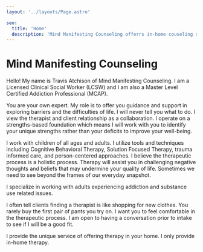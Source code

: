 ```yaml
---
layout: '../layouts/Page.astro'

seo:
  title: 'Home'
  description: 'Mind Manifesting Counseling offerrs in-home couseling services for those seeking mental health care.'
---
```


# Mind Manifesting Counseling

Hello! My name is Travis Atchison of Mind Manifesting Counseling. I am a Licensed Clinical Social Worker (LCSW) and I am also a Master Level Certified Addiction Professional (MCAP). 

You are your own expert. My role is to offer you guidance and support in exploring barriers and the difficulties of life. I will never tell you what to do. I view the therapist and client relationship as a collaboration. I operate on a strengths-based foundation which means I will work with you to identify your unique strengths rather than your deficits to improve your well-being. 

I work with children of all ages and adults. I utilize tools and techniques including Cognitive Behavioral Therapy, Solution Focused Therapy, trauma informed care, and person-centered approaches. I believe the therapeutic process is a holistic process. Therapy will assist you in challenging negative thoughts and beliefs that may undermine your quality of life. Sometimes we need to see beyond the frames of our everyday snapshot. 

I specialize in working with adults experiencing addiction and substance use related issues. 

I often tell clients finding a therapist is like shopping for new clothes. You rarely buy the first pair of pants you try on. I want you to feel comfortable in the therapeutic process. I am open to having a conversation prior to intake to see if I will be a good fit. 

I provide the unique service of offering therapy in your home. I only provide in-home therapy. 